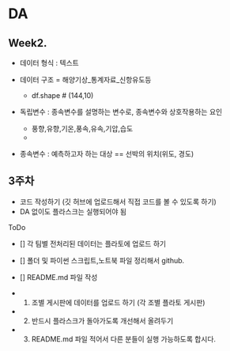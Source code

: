 # DA

## Week2.
- 데이터 형식 : 텍스트
- 데이터 구조 = 해양기상_통계자료_신항유도등
    - df.shape # (144,10)

- 독립변수 : 종속변수를 설명하는 변수로, 종속변수와 상호작용하는 요인
    - 풍향,유향,기온,풍속,유속,기압,습도
    - 
- 종속변수 : 예측하고자 하는 대상 == 선박의 위치(위도, 경도)

## 3주차
- 코드 작성하기 (깃 허브에 업로드해서 직접 코드를 볼 수 있도록 하기)
- DA 없이도 플라스크는 실행되어야 됨

ToDo
- [] 각 팀별 전처리된 데이터는 플라토에 업로드 하기
- [] 폴더 및 파이썬 스크립트,노트북 파일 정리해서 github.
- [] README.md 파일 작성 


- 1. 조별 게시판에 데이터를 업로드 하기 (각 조별 플라토 게시판)
- 2. 반드시 플라스크가 돌아가도록 개선해서 올려두기
- 3. README.md 파일 적어서 다른 분들이 실행 가능하도록 합시다.
